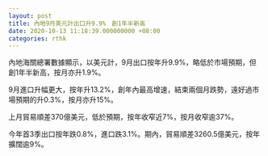 ```yaml
---
layout: post
title: 內地9月美元計出口升9.9%　創1年半新高
date: 2020-10-13 11:18:39.000000000 +08:00
categories: rthk
---
```


內地海關總署數據顯示，以美元計，9月出口按年升9.9%，略低於市場預期，但創1年半新高，按月亦升1.9%。

9月進口升幅更大，按年升13.2%，創年內最高增速，結束兩個月跌勢，遠好過市場預期的升0.3%，按月亦升15%。

上月貿易順差370億美元，低於預期，按年收窄近7%，按月收窄逾37%。

今年首3季出口按年跌0.8%，進口跌3.1%。期內，貿易順差3260.5億美元，按年擴闊逾9%。
